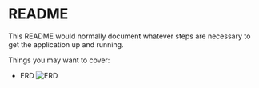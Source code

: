 # README

This README would normally document whatever steps are necessary to get the
application up and running.

Things you may want to cover:

* ERD
    ![ERD](https://www.lucidchart.com/documents/embeddedchart/477281e5-9f99-477e-bbce-087ab512fb80" "Roleanding ERD")